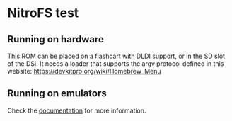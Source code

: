 # NitroFS test

## Running on hardware

This ROM can be placed on a flashcart with DLDI support, or in the SD slot of
the DSi. It needs a loader that supports the argv protocol defined in this
website: https://devkitpro.org/wiki/Homebrew_Menu

## Running on emulators

Check the [documentation](https://blocksds.skylyrac.net/docs/technical/filesystem)
for more information.
